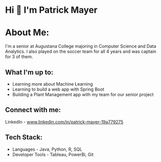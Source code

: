 # Hi 👋 I'm Patrick Mayer

# About Me:
I'm a senior at Augustana College majoring in Computer Science and Data Analytics. I also played on the soccer team for all 4 years and was captain for 3 of them.

## What I'm up to:
- Learning more about Machine Learning
- Learning to build a web app with Spring Boot
- Building a Plant Management app with my team for our senior project
## Connect with me:
LinkedIn - www.linkedin.com/in/patrick-mayer-19a779275 
## Tech Stack:
- Languages - Java, Python, R, SQL
- Developer Tools - Tableau, PowerBi, Git



<!--
**pmayer123/pmayer123** is a ✨ _special_ ✨ repository because its `README.md` (this file) appears on your GitHub profile.

Here are some ideas to get you started:

- 🔭 I’m currently working on ...
- 🌱 I’m currently learning ...
- 👯 I’m looking to collaborate on ...
- 🤔 I’m looking for help with ...
- 💬 Ask me about ...
- 📫 How to reach me: ...
- 😄 Pronouns: ...
- ⚡ Fun fact: ...
-->
